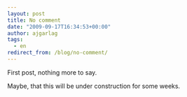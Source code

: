 ```yaml
---
layout: post
title: No comment
date: "2009-09-17T16:34:53+00:00"
author: ajgarlag
tags:
  - en
redirect_from: /blog/no-comment/
---
```

First post, nothing more to say.

Maybe, that this will be under construction for some weeks.
